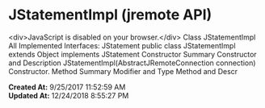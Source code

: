# JStatementImpl (jremote API)

&lt;div&gt;JavaScript is disabled on your browser.&lt;/div&gt; Class JStatementImpl All Implemented Interfaces: JStatement public class JStatementImpl extends Object implements JStatement Constructor Summary Constructor and Description JStatementImpl(AbstractJRemoteConnection connection) Constructor. Method Summary Modifier and Type Method and Descr  

**Created At:** 9/25/2017 11:52:59 AM  
**Updated At:** 12/24/2018 8:55:27 PM  

